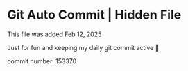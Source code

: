 # Git Auto Commit | Hidden File

This file was added Feb 12, 2025

Just for fun and keeping my daily git commit active 🤪

commit number: 153370
